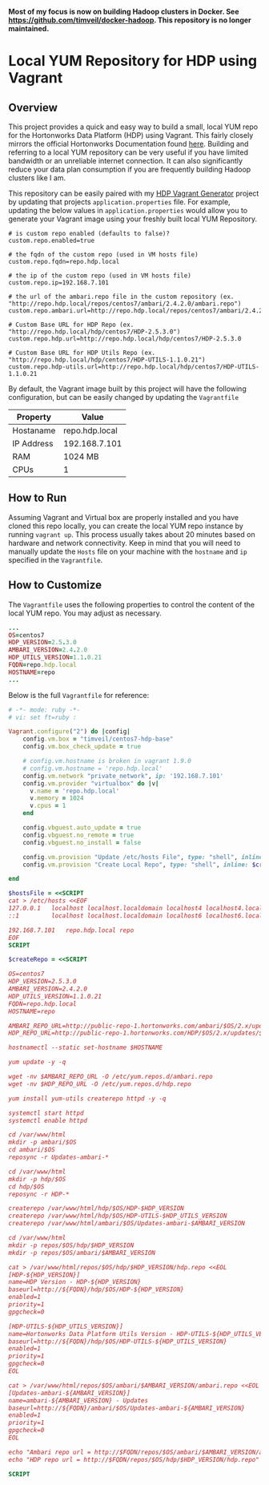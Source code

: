 **Most of my focus is now on building Hadoop clusters in Docker.  See https://github.com/timveil/docker-hadoop.  This repository is no longer maintained.**

# Local YUM Repository for HDP using Vagrant

## Overview
This project provides a quick and easy way to build a small, local YUM repo for the Hortonworks Data Platform (HDP) using Vagrant.  This fairly closely mirrors the official Hortonworks Documentation found [here](https://docs.hortonworks.com/HDPDocuments/Ambari-2.4.2.0/bk_ambari-installation/content/getting_started_setting_up_a_local_repository.html).  Building and referring to a local YUM repository can be very useful if you have limited bandwidth or an unreliable internet connection.  It can also significantly reduce your data plan consumption if you are frequently building Hadoop clusters like I am.  

This repository can be easily paired with my [HDP Vagrant Generator](https://github.com/timveil/hdp-vagrant-generator) project by updating that projects `application.properties` file.  For example, updating the below values in `application.properties` would allow you to generate your Vagrant image using your freshly built local YUM Repository.

```dosini
# is custom repo enabled (defaults to false)?
custom.repo.enabled=true

# the fqdn of the custom repo (used in VM hosts file)
custom.repo.fqdn=repo.hdp.local

# the ip of the custom repo (used in VM hosts file)
custom.repo.ip=192.168.7.101

# the url of the ambari.repo file in the custom repository (ex. "http://repo.hdp.local/repos/centos7/ambari/2.4.2.0/ambari.repo")
custom.repo.ambari.url=http://repo.hdp.local/repos/centos7/ambari/2.4.2.0/ambari.repo

# Custom Base URL for HDP Repo (ex. "http://repo.hdp.local/hdp/centos7/HDP-2.5.3.0")
custom.repo.hdp.url=http://repo.hdp.local/hdp/centos7/HDP-2.5.3.0

# Custom Base URL for HDP Utils Repo (ex. "http://repo.hdp.local/hdp/centos7/HDP-UTILS-1.1.0.21")
custom.repo.hdp-utils.url=http://repo.hdp.local/hdp/centos7/HDP-UTILS-1.1.0.21

```

By default, the Vagrant image built by this project will have the following configuration, but can be easily changed by updating the `Vagrantfile`

Property | Value
------------ | -------------
Hostaname | repo.hdp.local
IP Address | 192.168.7.101
RAM | 1024 MB
CPUs | 1

## How to Run
Assuming Vagrant and Virtual box are properly installed and you have cloned this repo locally, you can create the local YUM repo instance by running `vagrant up`.  This process usually takes about 20 minutes based on hardware and network connectivity.  Keep in mind that you will need to manually update the `Hosts` file on your machine with the `hostname` and `ip` specified in the `Vagrantfile`.

## How to Customize
The `Vagrantfile` uses the following properties to control the content of the local YUM repo.  You may adjust as necessary.

```rb
...
OS=centos7
HDP_VERSION=2.5.3.0
AMBARI_VERSION=2.4.2.0
HDP_UTILS_VERSION=1.1.0.21
FQDN=repo.hdp.local
HOSTNAME=repo
...
```

Below is the full `Vagrantfile` for reference:

```rb
# -*- mode: ruby -*-
# vi: set ft=ruby :

Vagrant.configure("2") do |config|
    config.vm.box = "timveil/centos7-hdp-base"
    config.vm.box_check_update = true

    # config.vm.hostname is broken in vagrant 1.9.0
    # config.vm.hostname = 'repo.hdp.local'
    config.vm.network "private_network", ip: '192.168.7.101'
    config.vm.provider "virtualbox" do |v|
      v.name = 'repo.hdp.local'
      v.memory = 1024
      v.cpus = 1
    end

    config.vbguest.auto_update = true
    config.vbguest.no_remote = true
    config.vbguest.no_install = false

    config.vm.provision "Update /etc/hosts File", type: "shell", inline: $hostsFile
    config.vm.provision "Create Local Repo", type: "shell", inline: $createRepo

end

$hostsFile = <<SCRIPT
cat > /etc/hosts <<EOF
127.0.0.1   localhost localhost.localdomain localhost4 localhost4.localdomain4
::1         localhost localhost.localdomain localhost6 localhost6.localdomain6

192.168.7.101   repo.hdp.local repo
EOF
SCRIPT

$createRepo = <<SCRIPT

OS=centos7
HDP_VERSION=2.5.3.0
AMBARI_VERSION=2.4.2.0
HDP_UTILS_VERSION=1.1.0.21
FQDN=repo.hdp.local
HOSTNAME=repo

AMBARI_REPO_URL=http://public-repo-1.hortonworks.com/ambari/$OS/2.x/updates/$AMBARI_VERSION/ambari.repo
HDP_REPO_URL=http://public-repo-1.hortonworks.com/HDP/$OS/2.x/updates/$HDP_VERSION/hdp.repo

hostnamectl --static set-hostname $HOSTNAME

yum update -y -q

wget -nv $AMBARI_REPO_URL -O /etc/yum.repos.d/ambari.repo
wget -nv $HDP_REPO_URL -O /etc/yum.repos.d/hdp.repo

yum install yum-utils createrepo httpd -y -q

systemctl start httpd
systemctl enable httpd

cd /var/www/html
mkdir -p ambari/$OS
cd ambari/$OS
reposync -r Updates-ambari-*

cd /var/www/html
mkdir -p hdp/$OS
cd hdp/$OS
reposync -r HDP-*

createrepo /var/www/html/hdp/$OS/HDP-$HDP_VERSION
createrepo /var/www/html/hdp/$OS/HDP-UTILS-$HDP_UTILS_VERSION
createrepo /var/www/html/ambari/$OS/Updates-ambari-$AMBARI_VERSION

cd /var/www/html
mkdir -p repos/$OS/hdp/$HDP_VERSION
mkdir -p repos/$OS/ambari/$AMBARI_VERSION

cat > /var/www/html/repos/$OS/hdp/$HDP_VERSION/hdp.repo <<EOL
[HDP-${HDP_VERSION}]
name=HDP Version - HDP-${HDP_VERSION}
baseurl=http://${FQDN}/hdp/$OS/HDP-${HDP_VERSION}
enabled=1
priority=1
gpgcheck=0

[HDP-UTILS-${HDP_UTILS_VERSION}]
name=Hortonworks Data Platform Utils Version - HDP-UTILS-${HDP_UTILS_VERSION}
baseurl=http://${FQDN}/hdp/$OS/HDP-UTILS-${HDP_UTILS_VERSION}
enabled=1
priority=1
gpgcheck=0
EOL

cat > /var/www/html/repos/$OS/ambari/$AMBARI_VERSION/ambari.repo <<EOL
[Updates-ambari-${AMBARI_VERSION}]
name=ambari-${AMBARI_VERSION} - Updates
baseurl=http://${FQDN}/ambari/$OS/Updates-ambari-${AMBARI_VERSION}
enabled=1
priority=1
gpgcheck=0
EOL

echo "Ambari repo url = http://$FQDN/repos/$OS/ambari/$AMBARI_VERSION/ambari.repo"
echo "HDP repo url = http://$FQDN/repos/$OS/hdp/$HDP_VERSION/hdp.repo"

SCRIPT
```
